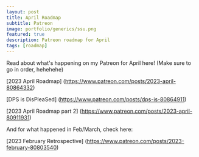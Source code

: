 ```yaml
---
layout: post
title: April Roadmap
subtitle: Patreon
image: portfolio/generics/ssu.png
featured: true
description: Patreon roadmap for April
tags: [roadmap]
---
```


Read about what's happening on my Patreon for April here! (Make sure to go in order, hehehehe)

[2023 April Roadmap] (https://www.patreon.com/posts/2023-april-80864332)

[DPS is DisPleaSed] (https://www.patreon.com/posts/dps-is-80864911)

[2023 April Roadmap part 2] (https://www.patreon.com/posts/2023-april-80911931)

And for what happened in Feb/March, check here:

[2023 February Retrospective] (https://www.patreon.com/posts/2023-february-80803540)
